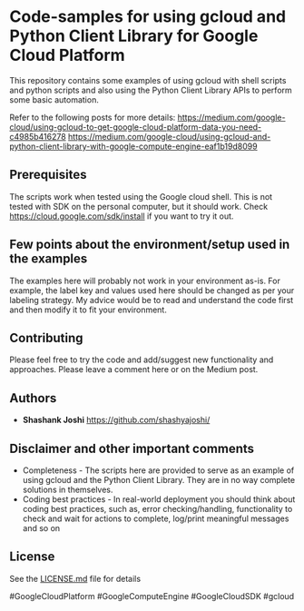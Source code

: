 # Code-samples for using gcloud and Python Client Library for Google Cloud Platform

This repository contains some examples of using gcloud with shell scripts and python scripts and also using the Python Client Library APIs to perform some basic automation. 

Refer to the following posts for more details:
https://medium.com/google-cloud/using-gcloud-to-get-google-cloud-platform-data-you-need-c4985b416278 
https://medium.com/google-cloud/using-gcloud-and-python-client-library-with-google-compute-engine-eaf1b19d8099

## Prerequisites

The scripts work when tested using the Google cloud shell. This is not tested with SDK on the personal computer, but it should work. Check https://cloud.google.com/sdk/install if you want to try it out.

## Few points about the environment/setup used in the examples

The examples here will probably not work in your environment as-is. For example, the label key and values used here should be changed as per your labeling strategy. My advice would be to read and understand the code first and then modify it to fit your environment.

## Contributing

Please feel free to try the code and add/suggest new functionality and approaches. Please leave a comment here or on the Medium post.

## Authors

* **Shashank Joshi** https://github.com/shashyajoshi/

## Disclaimer and other important comments

* Completeness - The scripts here are provided to serve as an example of using gcloud and the Python Client Library. They are in no way complete solutions in themselves.
* Coding best practices - In real-world deployment you should think about coding best practices, such as, error checking/handling, functionality to check and wait for actions to complete, log/print meaningful messages and so on

## License

See the [LICENSE.md](LICENSE.md) file for details

#GoogleCloudPlatform #GoogleComputeEngine #GoogleCloudSDK #gcloud

